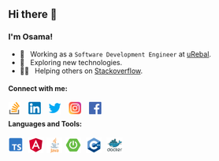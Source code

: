 ## Hi there 👋
### I'm Osama!

- 💼 &nbsp; Working as a `Software Development Engineer` at [uRebal](https://urebal.com).
- 📖 &nbsp; Exploring new technologies.
- 💁🏻 &nbsp; Helping others on [Stackoverflow](https://stackoverflow.com/users/12099409/osama-abdul-rehman).

#### Connect with me:
[<img align="left" alt="osama-a-rehman | Stack-overflow" width="25px" src="https://raw.githubusercontent.com/osama-a-rehman/osama-a-rehman/main/icons/connect-with-me/stack-overflow.png" />][stackoverflow]
[<img align="left" alt="osama-a-rehman | LinkedIn" width="25px" src="https://raw.githubusercontent.com/osama-a-rehman/osama-a-rehman/main/icons/connect-with-me/linkedin.png" style="margin-left: 16px" />][linkedin]
[<img align="left" alt="osama-a-rehman | Twitter" width="25px" src="https://raw.githubusercontent.com/osama-a-rehman/osama-a-rehman/main/icons/connect-with-me/twitter.png" style="margin-left: 16px" />][twitter]
[<img align="left" alt="osama-a-rehman | Instagram" width="25px" src="https://raw.githubusercontent.com/osama-a-rehman/osama-a-rehman/main/icons/connect-with-me/instagram.png" style="margin-left: 16px" />][instagram]
[<img align="left" alt="osama-a-rehman | Facebook" width="25px" src="https://raw.githubusercontent.com/osama-a-rehman/osama-a-rehman/main/icons/connect-with-me/facebook.png" style="margin-left: 16px" />][facebook]

<br />

#### Languages and Tools:

<img align="left" alt="Typescript" width="30px" height="30px" src="https://raw.githubusercontent.com/osama-a-rehman/osama-a-rehman/main/icons/languages-and-tools/typescript.png" />
<img align="left" alt="Angular" width="32px" height="32px" src="https://raw.githubusercontent.com/osama-a-rehman/osama-a-rehman/main/icons/languages-and-tools/angular.png" style="margin-left: 10px" />
<img align="left" alt="Java" width="32px" height="32px" src="https://raw.githubusercontent.com/osama-a-rehman/osama-a-rehman/main/icons/languages-and-tools/java.png" style="margin-left: 6px" /><img align="left" alt="Spring Boot" width="32px" height="32px" src="https://raw.githubusercontent.com/osama-a-rehman/osama-a-rehman/main/icons/languages-and-tools/spring-boot.png" style="margin-left: 6px" />
<img align="left" alt="C++" width="32px" height="32px" src="https://raw.githubusercontent.com/osama-a-rehman/osama-a-rehman/main/icons/languages-and-tools/c++.png" style="margin-left: 10px" />
<img align="left" alt="Docker" width="32px" height="32px" src="https://raw.githubusercontent.com/osama-a-rehman/osama-a-rehman/main/icons/languages-and-tools/docker.png" style="margin-left: 10px" />

[stackoverflow]: https://stackoverflow.com/users/12099409/osama-abdul-rehman
[linkedin]: https://www.linkedin.com/in/osama-a-rehman
[twitter]: https://twitter.com/osama_a_rehman
[instagram]: https://www.instagram.com/usama_022
[facebook]: https://www.facebook.com/OsamaARehman97
